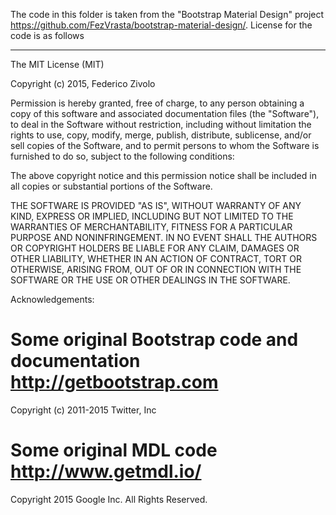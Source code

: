 The code in this folder is taken from the "Bootstrap Material Design"
project https://github.com/FezVrasta/bootstrap-material-design/. License
for the code is as follows

---------

The MIT License (MIT)

Copyright (c) 2015, Federico Zivolo

Permission is hereby granted, free of charge, to any person obtaining a copy
of this software and associated documentation files (the "Software"), to deal
in the Software without restriction, including without limitation the rights
to use, copy, modify, merge, publish, distribute, sublicense, and/or sell
copies of the Software, and to permit persons to whom the Software is
furnished to do so, subject to the following conditions:

The above copyright notice and this permission notice shall be included in all
copies or substantial portions of the Software.

THE SOFTWARE IS PROVIDED "AS IS", WITHOUT WARRANTY OF ANY KIND, EXPRESS OR
IMPLIED, INCLUDING BUT NOT LIMITED TO THE WARRANTIES OF MERCHANTABILITY,
FITNESS FOR A PARTICULAR PURPOSE AND NONINFRINGEMENT. IN NO EVENT SHALL THE
AUTHORS OR COPYRIGHT HOLDERS BE LIABLE FOR ANY CLAIM, DAMAGES OR OTHER
LIABILITY, WHETHER IN AN ACTION OF CONTRACT, TORT OR OTHERWISE, ARISING FROM,
OUT OF OR IN CONNECTION WITH THE SOFTWARE OR THE USE OR OTHER DEALINGS IN THE
SOFTWARE.


Acknowledgements:

# Some original Bootstrap code and documentation http://getbootstrap.com
Copyright (c) 2011-2015 Twitter, Inc

# Some original MDL code http://www.getmdl.io/
Copyright 2015 Google Inc. All Rights Reserved.
